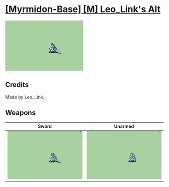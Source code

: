 # [\[Myrmidon-Base\] \[M\] Leo_Link's Alt](../%5BMyrmidon-Base%5D%20%5BM%5D%20Leo_Link's%20Alt)

<img src="./1.%20Sword/Sword_000.png" alt="[Myrmidon-Base] [M] Leo_Link's Alt standing" />

## Credits

Made by Leo_Link.

## Weapons


|Sword |Unarmed |
|  :---: | :---: |
| <img alt="Sword animation" src="./1.%20Sword/Sword.gif" /> | <img alt="Unarmed animation" src="./8.%20Unarmed/Unarmed.gif" /> |
